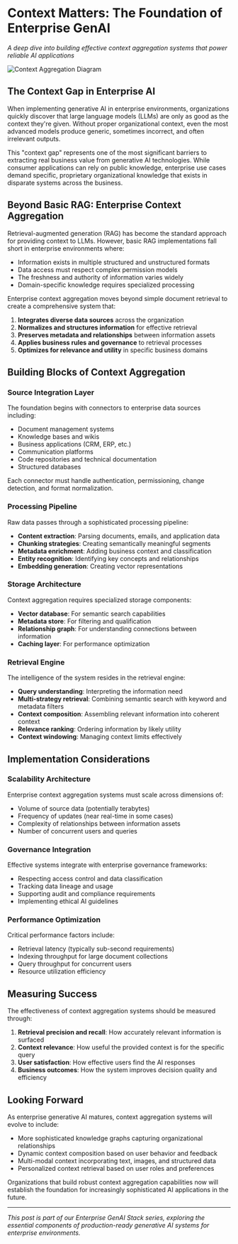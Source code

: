 # Context Matters: The Foundation of Enterprise GenAI

*A deep dive into building effective context aggregation systems that power reliable AI applications*

![Context Aggregation Diagram](/diagrams/context-aggregator.png)

## The Context Gap in Enterprise AI

When implementing generative AI in enterprise environments, organizations quickly discover that large language models (LLMs) are only as good as the context they're given. Without proper organizational context, even the most advanced models produce generic, sometimes incorrect, and often irrelevant outputs.

This "context gap" represents one of the most significant barriers to extracting real business value from generative AI technologies. While consumer applications can rely on public knowledge, enterprise use cases demand specific, proprietary organizational knowledge that exists in disparate systems across the business.

## Beyond Basic RAG: Enterprise Context Aggregation

Retrieval-augmented generation (RAG) has become the standard approach for providing context to LLMs. However, basic RAG implementations fall short in enterprise environments where:

- Information exists in multiple structured and unstructured formats
- Data access must respect complex permission models
- The freshness and authority of information varies widely
- Domain-specific knowledge requires specialized processing

Enterprise context aggregation moves beyond simple document retrieval to create a comprehensive system that:

1. **Integrates diverse data sources** across the organization
2. **Normalizes and structures information** for effective retrieval
3. **Preserves metadata and relationships** between information assets
4. **Applies business rules and governance** to retrieval processes
5. **Optimizes for relevance and utility** in specific business domains

## Building Blocks of Context Aggregation

### Source Integration Layer

The foundation begins with connectors to enterprise data sources including:

- Document management systems
- Knowledge bases and wikis
- Business applications (CRM, ERP, etc.)
- Communication platforms
- Code repositories and technical documentation
- Structured databases

Each connector must handle authentication, permissioning, change detection, and format normalization.

### Processing Pipeline

Raw data passes through a sophisticated processing pipeline:

- **Content extraction**: Parsing documents, emails, and application data
- **Chunking strategies**: Creating semantically meaningful segments
- **Metadata enrichment**: Adding business context and classification
- **Entity recognition**: Identifying key concepts and relationships
- **Embedding generation**: Creating vector representations

### Storage Architecture

Context aggregation requires specialized storage components:

- **Vector database**: For semantic search capabilities
- **Metadata store**: For filtering and qualification
- **Relationship graph**: For understanding connections between information
- **Caching layer**: For performance optimization

### Retrieval Engine

The intelligence of the system resides in the retrieval engine:

- **Query understanding**: Interpreting the information need
- **Multi-strategy retrieval**: Combining semantic search with keyword and metadata filters
- **Context composition**: Assembling relevant information into coherent context
- **Relevance ranking**: Ordering information by likely utility
- **Context windowing**: Managing context limits effectively

## Implementation Considerations

### Scalability Architecture

Enterprise context aggregation systems must scale across dimensions of:

- Volume of source data (potentially terabytes)
- Frequency of updates (near real-time in some cases)
- Complexity of relationships between information assets
- Number of concurrent users and queries

### Governance Integration

Effective systems integrate with enterprise governance frameworks:

- Respecting access control and data classification
- Tracking data lineage and usage
- Supporting audit and compliance requirements
- Implementing ethical AI guidelines

### Performance Optimization

Critical performance factors include:

- Retrieval latency (typically sub-second requirements)
- Indexing throughput for large document collections
- Query throughput for concurrent users
- Resource utilization efficiency

## Measuring Success

The effectiveness of context aggregation systems should be measured through:

1. **Retrieval precision and recall**: How accurately relevant information is surfaced
2. **Context relevance**: How useful the provided context is for the specific query
3. **User satisfaction**: How effective users find the AI responses
4. **Business outcomes**: How the system improves decision quality and efficiency

## Looking Forward

As enterprise generative AI matures, context aggregation systems will evolve to include:

- More sophisticated knowledge graphs capturing organizational relationships
- Dynamic context composition based on user behavior and feedback
- Multi-modal context incorporating text, images, and structured data
- Personalized context retrieval based on user roles and preferences

Organizations that build robust context aggregation capabilities now will establish the foundation for increasingly sophisticated AI applications in the future.

---

*This post is part of our Enterprise GenAI Stack series, exploring the essential components of production-ready generative AI systems for enterprise environments.*
